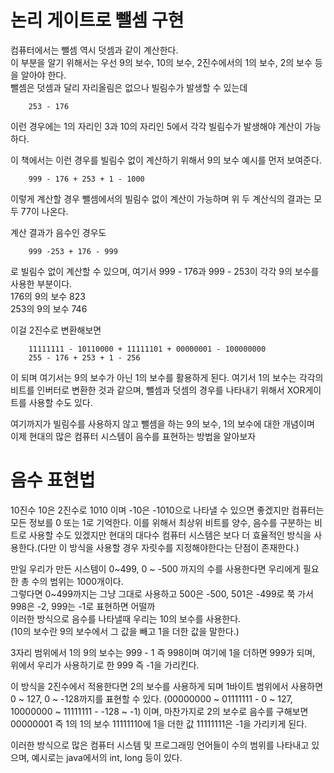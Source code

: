 # 논리 게이트로 뺄셈 구현
컴퓨터에서는 뺄셈 역시 덧셈과 같이 계산한다.  
이 부분을 알기 위해서는 우선 9의 보수, 10의 보수, 2진수에서의 1의 보수, 2의 보수 등을 알아야 한다.  
뺄셈은 덧셈과 달리 자리올림은 없으나 빌림수가 발생할 수 있는데
```
    253 - 176
```
이런 경우에는 1의 자리인 3과 10의 자리인 5에서 각각 빌림수가 발생해야 계산이 가능하다.  

이 책에서는 이런 경우를 빌림수 없이 계산하기 위해서 9의 보수 예시를 먼저 보여준다.
```
    999 - 176 + 253 + 1 - 1000
```
이렇게 계산할 경우 뺄셈에서의 빌림수 없이 계산이 가능하며 위 두 계산식의 결과는 모두 77이 나온다.

계산 결과가 음수인 경우도
```
    999 -253 + 176 - 999
```
로 빌림수 없이 계산할 수 있으며, 여기서 999 - 176과 999 - 253이 각각 9의 보수를 사용한 부분이다.  
176의 9의 보수 823  
253의 9의 보수 746  

이걸 2진수로 변환해보면
```
    11111111 - 10110000 + 11111101 + 00000001 - 100000000
    255 - 176 + 253 + 1 - 256
```
이 되며 여기서는 9의 보수가 아닌 1의 보수를 활용하게 된다.
여기서 1의 보수는 각각의 비트를 인버터로 변환한 것과 같으며, 뺄셈과 덧셈의 경우를 나타내기 위해서 XOR게이트를 사용할 수도 있다.

여기까지가 빌림수를 사용하지 않고 뺄셈을 하는 9의 보수, 1의 보수에 대한 개념이며  
이제 현대의 많은 컴퓨터 시스템이 음수를 표현하는 방법을 알아보자  

# 음수 표현법
10진수 10은 2진수로 1010 이며 -10은 -1010으로 나타낼 수 있으면 좋겠지만 컴퓨터는 모든 정보를 0 또는 1로 기억한다. 이를 위해서 최상위 비트를 양수, 음수를 구분하는 비트로 사용할 수도 있겠지만 현대의 대다수 컴퓨터 시스템은 보다 더 효율적인 방식을 사용한다.(다만 이 방식을 사용할 경우 자릿수를 지정해야한다는 단점이 존재한다.)

만일 우리가 만든 시스템이 0~499, 0 ~ -500 까지의 수를 사용한다면 우리에게 필요한 총 수의 범위는 1000개이다.  
그렇다면 0~499까지는 그냥 그대로 사용하고 500은 -500, 501은 -499로 쭉 가서 998은 -2, 999는 -1로 표현하면 어떨까  
이러한 방식으로 음수를 나타낼때 우리는 10의 보수를 사용한다.  
(10의 보수란 9의 보수에서 그 값을 빼고 1을 더한 값을 말한다.)

3자리 범위에서 1의 9의 보수는 999 - 1 즉 998이며 여기에 1을 더하면 999가 되며, 위에서 우리가 사용하기로 한 999 즉 -1을 가리킨다.

이 방식을 2진수에서 적용한다면 2의 보수를 사용하게 되며
1바이트 범위에서 사용하면 0 ~ 127, 0 ~ -128까지를 표현할 수 있다.
(00000000 ~ 01111111 - 0 ~ 127, 10000000 ~ 11111111 - -128 ~ -1) 이며,
마찬가지로 2의 보수로 음수를 구해보면 00000001 즉 1의 1의 보수 11111110에 1을 더한 값 11111111은 -1을 가리키게 된다.

이러한 방식으로 많은 컴퓨터 시스템 및 프로그래밍 언어들이 수의 범위를 나타내고 있으며, 예시로는 java에서의 int, long 등이 있다.